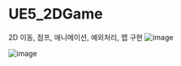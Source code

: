 # UE5_2DGame
2D 이동, 점프, 애니메이션, 예외처리, 맵 구현
![image](https://github.com/EazyNick/UE5_2DGame/assets/123717093/62fccfe8-2d8d-41d8-8b28-5223e9ec560a)

![image](https://github.com/EazyNick/UE5_2DGame/assets/123717093/6e96f54e-757a-4024-b409-a9dac0fa6b37)

